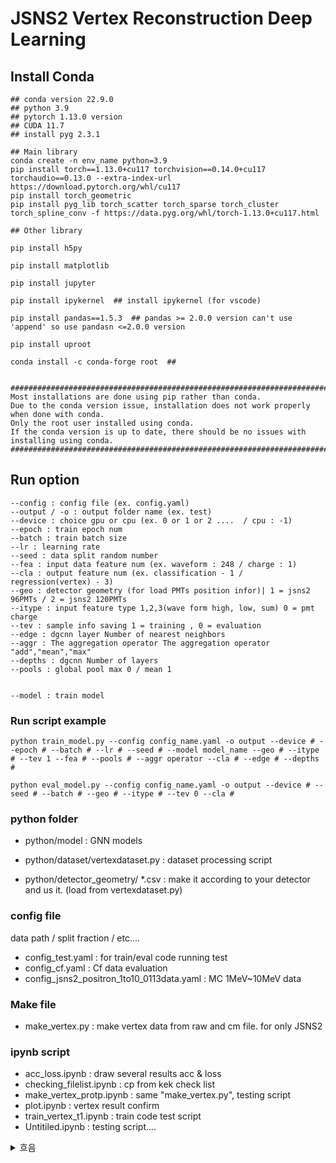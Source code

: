 # JSNS2 Vertex Reconstruction Deep Learning

## Install Conda
~~~
## conda version 22.9.0
## python 3.9
## pytorch 1.13.0 version
## CUDA 11.7
## install pyg 2.3.1

## Main library
conda create -n env_name python=3.9
pip install torch==1.13.0+cu117 torchvision==0.14.0+cu117 torchaudio==0.13.0 --extra-index-url https://download.pytorch.org/whl/cu117
pip install torch_geometric
pip install pyg_lib torch_scatter torch_sparse torch_cluster torch_spline_conv -f https://data.pyg.org/whl/torch-1.13.0+cu117.html

## Other library

pip install h5py

pip install matplotlib

pip install jupyter

pip install ipykernel  ## install ipykernel (for vscode)

pip install pandas==1.5.3  ## pandas >= 2.0.0 version can't use 'append' so use pandasn <=2.0.0 version

pip install uproot

conda install -c conda-forge root  ## 


############################################################################################### 
Most installations are done using pip rather than conda.
Due to the conda version issue, installation does not work properly when done with conda.
Only the root user installed using conda.
If the conda version is up to date, there should be no issues with installing using conda.
###############################################################################################
~~~

## Run option
    
    --config : config file (ex. config.yaml)
    --output / -o : output folder name (ex. test)
    --device : choice gpu or cpu (ex. 0 or 1 or 2 ....  / cpu : -1)
    --epoch : train epoch num
    --batch : train batch size
    --lr : learning rate
    --seed : data split random number
    --fea : input data feature num (ex. waveform : 248 / charge : 1)
    --cla : output feature num (ex. classification - 1 / regression(vertex) - 3)
    --geo : detector geometry (for load PMTs position infor)| 1 = jsns2 96PMTs / 2 = jsns2 120PMTs
    --itype : input feature type 1,2,3(wave form high, low, sum) 0 = pmt charge
    --tev : sample info saving 1 = training , 0 = evaluation
    --edge : dgcnn layer Number of nearest neighbors
    --aggr : The aggregation operator The aggregation operator "add","mean","max"
    --depths : dgcnn Number of layers
    --pools : global pool max 0 / mean 1


    --model : train model

### Run script example
    python train_model.py --config config_name.yaml -o output --device # --epoch # --batch # --lr # --seed # --model model_name --geo # --itype # --tev 1 --fea # --pools # --aggr operator --cla # --edge # --depths # 

    python eval_model.py --config config_name.yaml -o output --device # --seed # --batch # --geo # --itype # --tev 0 --cla #


### python folder

- python/model : GNN models

- python/dataset/vertexdataset.py : dataset processing script

- python/detector_geometry/ *.csv : make it according to your detector and us it. (load from vertexdataset.py)







### config file
data path / split fraction / etc....
- config_test.yaml : for train/eval code running test
- config_cf.yaml : Cf data evaluation
- config_jsns2_positron_1to10_0113data.yaml : MC 1MeV~10MeV data

### Make file

- make_vertex.py : make vertex data from raw and cm file. for only JSNS2



### ipynb script

- acc_loss.ipynb : draw several results acc & loss
- checking_filelist.ipynb : cp from kek check list
- make_vertex_protp.ipynb : same "make_vertex.py", testing script
- plot.ipynb : vertex result confirm
- train_vertex_t1.ipynb : train code test script
- Untitiled.ipynb : testing script....




<details><summary>흐음</summary>
<p>

- python/detector_geometry/jsns_geometry_pos.csv : jsns 96 PMTs geo
- python/detector_geometry/jsns_geometry_pos2.csv : jsns 120 PMTs geo
- python/detector_geometry/cylinder_geometry_pos.csv : RAT example cylinder geo
- python/detector_geometry/sphere_geometry_pos.csv : RAT sphere cylinder geo

- python/old_config_file/*.yaml : old config file, now not use, just save

- python/old_mc_data/*.csv & *.h5 : old mc data, not use


</p>
</deteils>